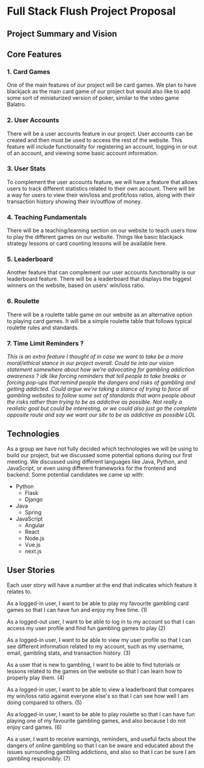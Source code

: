 # Full Stack Flush Project Proposal

## Project Summary and Vision


## Core Features
### 1. Card Games
One of the main features of our project will be card games. We plan to have blackjack as the main card game of our project but would also like to add some sort of miniaturized version of poker, similar to the video game Balatro.

### 2. User Accounts
There will be a user accounts feature in our project. User accounts can be created and then must be used to access the rest of the website. This feature will include functionality for registering an account, logging in or out of an account, and viewing some basic account information.

### 3. User Stats
To complement the user accounts feature, we will have a feature that allows users to track different statistics related to their own account. There will be a way for users to view their win/loss and profit/loss ratios, along with their transaction history showing their in/outflow of money.

### 4. Teaching Fundamentals
There will be a teaching/learning section on our website to teach users how to play the different games on our website. Things like basic blackjack strategy lessons or card counting lessons will be available here.

### 5. Leaderboard
Another feature that can complement our user accounts functionality is our leaderboard feature. There will be a leaderboard that displays the biggest winners on the website, based on users' win/loss ratio.

### 6. Roulette
There will be a roulette table game on our website as an alternative option to playing card games. It will be a simple roulette table that follows typical roulette rules and standards.

### 7. Time Limit Reminders ?
*This is an extra feature I thought of in case we want to take be a more moral/ethical stance in our project overall. Could tie into our vision statement somewhere about how we're advocating for gambling addiction awareness ? idk like forcing reminders that tell people to take breaks or forcing pop-ups that remind people the dangers and risks of gambling and getting addicted. Could argue we're taking a stance of trying to force all gambling websites to follow some set of standards that warn people about the risks rather than trying to be as addictive as possible. Not really a realistic goal but could be interesting, or we could also just go the complete opposite route and say we want our site to be as addictive as possible LOL*

## Technologies
As a group we have not fully decided which technologies we will be using to build our project, but we discussed some potential options during our first meeting. We discussed using different languages like Java, Python, and JavaScript, or even using different frameworks for the frontend and backend. Some potential candidates we came up with:
* Python
    * Flask
    * Django
* Java
    * Spring
* JavaScript
    * Angular
    * React
    * Node.js
    * Vue.js
    * next.js

## User Stories
Each user story will have a number at the end that indicates which feature it relates to.

As a logged-in user, I want to be able to play my favourite gambling card games so that I can have fun and enjoy my free time. (1)

As a logged-out user, I want to be able to log in to my account so that I can access my user profile and find fun gambling games to play (2)

As a logged-in user, I want to be able to view my user profile so that I can see different information related to my account, such as my username, email, gambling stats, and transaction history. (3)

As a user that is new to gambling, I want to be able to find tutorials or lessons related to the games on the website so that I can learn how to properly play them. (4)

As a logged-in user, I want to be able to view a leaderboard that compares my win/loss ratio against everyone else's so that I can see how well I am doing compared to others. (5)

As a logged-in user, I want to be able to play roulette so that I can have fun playing one of my favourite gambling games, and also because I do not enjoy card games. (6)

As a user, I want to receive warnings, reminders, and useful facts about the dangers of online gambling so that I can be aware and educated about the issues surrounding gambling addictions, and also so that I can be sure I am gambling responsibly. (7) 
